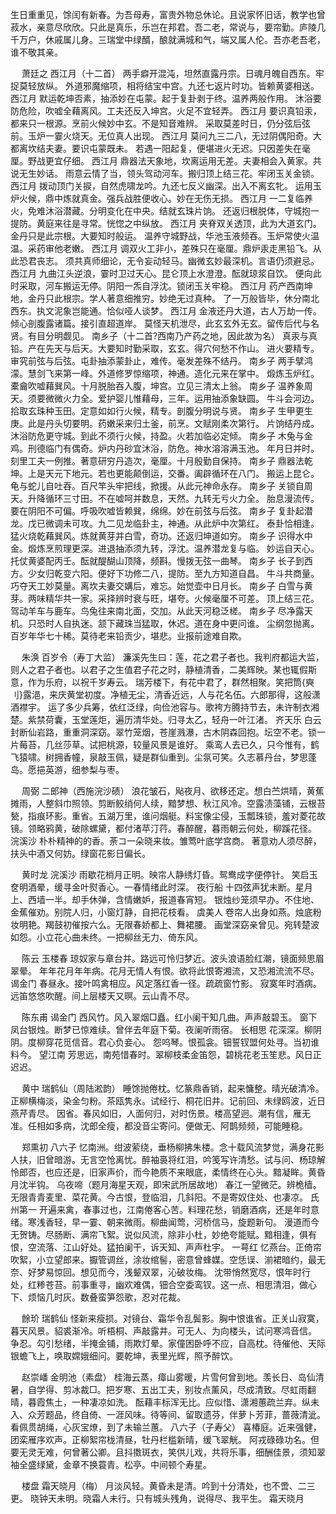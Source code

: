 <!-- { "loadSidebar": true } -->
生日重重见，馀闰有新春。为吾母寿，富贵外物总休论。且说家怀旧话，教学也曾菽水，亲意尽欣欣。只此是真乐，乐岂在邦君。吾二老，常说与，要帘勤。庐陵几千万户，休戚属儿身。三瑞堂中绿醑，酿就满城和气，端又属人伦。吾亦老吾老，谁不敬其亲。 

　
萧廷之
西江月（十二首）
两手癖开混沌，坦然直露丹宗。日魂月魄自西东。牢捉莫轻放纵。 
外道邪魔缩项，相将结宝中宫。九还七返片时功。皆赖黄婆相送。 
西江月
默运乾坤否素，抽添妙在屯蒙。起于复卦剥于终。温养两般作用。 
沐浴要防危险，吹嘘全藉离风。工夫还反入坤宫。火足不宜轻弄。 
西江月
要识真铅汞，都来只一根源。烹前火候妙中玄。不是知音难辨。 
采取莫差时日，仍分弦后弦前。玉炉一霎火烧天。无位真人出现。 
西江月
莫问九三二八，无过阴偶阳奇。大都离坎结夫妻。要识屯蒙既未。 
若遇一阳起复，便堪进火无迟。只因差失在毫厘。野战更宜仔细。 
西江月
鼎器法天象地，坎离运用无差。夫妻相会入黄家。共说无生妙话。 
雨意云情了当，领头驾动河车。搬归顶上结三花。牢闭玉关金锁。 
西江月
拨动顶门关捩，自然虎啸龙吟。九还七反义幽深。出入不离玄牝。 
运用玉炉火候，鼎中炼就真金。强兵战胜便收心。妙在无伤无损。 
西江月
一二复临养火，免难沐浴潜藏。分明变化在中央。结就玄珠片饷。 
还返归根脱体，守城抱一提防。黄庭来往是寻常。恍惚之中纵放。 
西江月
夹脊双关透顶，此为大道玄门。金丹只是此宗根。大要知时般运。 
温养守城野战，华池玉液频吞。玉炉常使火温温。采药审他老嫩。 
西江月
调双火工非小，差殊只在毫厘。鼎炉汞走黑铅飞。从此恐君丧志。 
须共真师细论，无令妄动轻马。幽微玄妙最深机。言语仍须避忌。 
西江月
九曲江头逆浪，霎时卫过天心。昆仑顶上水澄澄。酝就琼浆自饮。 
便向此时采取，河车搬运无停。阴阳一炁自浮沈。锁闭玉关牢稳。 
西江月
药产西南坤地，金丹只此根宗。学人著意细推穷。妙绝无过真种。 
了一万般皆毕，休分南北西东。执文泥象岂能通。恰似哑人谈梦。 
西江月
金液还丹大道，古人万劫一传。倾心剖腹露诸篇。接引直超道岸。 
莫怪天机泄尽，此玄玄外无玄。留传后代与名贤。有目分明觑见。 
南乡子（十二首?西南乃产药之地，因此故为名）
真汞与真铅。产在先天与后天。大要知时勤采取，玄玄。得穴何愁不作山。 
进火要精专。审究前弦与后弦。屯卦抽添蒙卦止，难传。毫发差殊不结丹。 
南乡子
两手擘鸿濛。慧剑飞来第一峰。外道修罗惊缩项，神通。造化元来在掌中。 
煅炼玉炉红。橐龠吹嘘藉巽风。十月脱胎吞入腹，坤宫。立见三清太上翁。 
南乡子
温养象周天。须要微微火力全。爱护婴儿惟藉母，三年。运用抽添象缺圆。 
牛斗会河边。拾取玄珠种玉田。定意如如行火候，精专。剖腹分明说与贤。 
南乡子
生甲更生庚。此是丹头切要明。药嫩采来归土釜，前烹。文赋刚柔次第行。 
片饷结丹成。沐浴防危更守城。到此不须行火候，持盈。火若加临必定倾。 
南乡子
木兔与金鸡。刑德临门有偶奇。炉内丹砂宜沐浴，防危。神水溶溶满玉池。 
年月日并时。刻里工夫一例推。著意研穷丹造次，毫厘。十月殷勤自保持。 
南乡子
鼎器法乾坤。上是天元下地元。若也更能颠倒运，交番。阖辟循环在八门。 
搬运上昆仑。龟与蛇儿自吐吞。百尺竿头牢把线，掀援。从此元神命永存。 
南乡子
关锁自周天。升降循环三寸田。不在嘘呵并数息，天然。九转无亏火力全。 
胎息漫流传。要在阴阳不可偏。呼吸吹嘘皆赖巽，绵绵。妙在前弦与后弦。 
南乡子
复卦起潜龙。戊已微调未可攻。九二见龙临卦主，神通。从此炉中次第红。 
泰卦恰相逢。猛火烧乾藉巽风。炼就黄芽并白雪，奇功。还返归坤道如穷。 
南乡子
识得水中金。煅炼烹煎理更深。进退抽添须九转，浮沈。温养潜龙复与临。 
妙运自天心。托仗黄婆配丙壬。酝就醍醐山顶降，频斟。慢拨无弦一曲琴。 
南乡子
长子到西方。少女归乾变六阳。便好下功修二八，提防。至九方知道自昌。 
牛斗共商量。巧夺天工妙莫量。离坎夫妻交媾后，难忘。始觉壶中日月长。 
南乡子
白雪与黄芽。两味精华共一家。采择辨时衰与旺，堪夸。火候毫厘不可差。 
顶上结三花。驾动羊车与鹿车。鸟兔往来南北面，交加。从此天河稳泛槎。 
南乡子
尽净露天机。只恐时人自执迷。颔下藏珠当猛取，休迟。道在身中更问谁。 
尘纲忽抛离。百岁年华七十稀。莫待老来铅贡少，堪悲。业报前途难自欺。 

　
朱涣
百岁令（寿丁大监）
濂溪先生曰：莲，花之君子者也。我判府都运大监，则人之君子者也。以君子之生值君子花之时，静植清香，二美辉映。某也辄假斯意，作为乐府，以祝千岁寿云。 
瑞芳楼下，有花中君了，群然相聚。笑把筒{奭刂}露浥，来庆黄堂初度。净植无尘，清香近远，人与花名伍。六郎那得，这般潇酒襟宇。 
运了多少兵筹，依红泛绿，向俭池容与。歌袴方腾持节去，未许制衣湘楚。紫禁荷囊，玉堂莲炬，遍历清华处。归寻太乙，轻舟一叶江渚。 
齐天乐
白云封断仙岩路，重重洞深窈。翠竹笼烟，苍崖溅瀑，古木阴森回抱。坛空不老。锁一片莓苔，几丝莎草。试把桃源，较量风景是谁好。
乘鸾人去已久，只今惟有，鹤飞猿啸。树拥香幢，泉敲玉佩，疑是群仙重到。尘氛可笑。久志慕丹台，梦思蓬岛。愿挹英游，细参梨与枣。

　
周弼
二郎神（西施浣沙碛）
浪花皱石，飐夜月、欲移还定。想白苎烘晴，黄蕉摊雨，人整斜巾照领。剪断鲛绡何人续，黯梦想、秋江风冷。空露渍藻铺，云根苔甃，指痕环影。重省。五湖万里，谁问烟艇。料宝像尘侵，玉瓢珠锁，羞对菱花故镜。领略鸦黄，破除螺黛，都付渚苹汀荇。春醉醒，暮雨朝云何处，柳蹊花径。 
浣溪沙
朴朴精神的的香。荼コ一朵晓来妆。雏莺叶底学宫商。 
著意劝人须尽醉，扶头中酒又何妨。绿窗花影日偏长。 

　
黄时龙
浣溪沙
雨歇花梢月正明。映帘人静绣灯昏。鸳鸯成字便停针。 
笑启玉奁明酒晕，缓寻金叶熨香心。一春情绪此时深。 
夜行船
十四弦声犹未断。星月上、西墙一半。却手休弹，含情嫩妒，报道春宵短。 
银烛纱笼须早办。不住地、金蕉催劝。别院人归，小窗灯静，自把花枝看。 
虞美人
卷帘人出身如燕。烛底粉妆明艳。羯鼓初催按六么。无限春娇都上、舞裙腰。 
画堂深窈亲曾见。宛转楚波如怨。小立花心曲未终。一把柳丝无力、倚东风。 

　
陈云
玉楼春
琼奴家与章台并。路远可怜归梦近。波头浪语脸红潮，镜面频思眉翠晕。 
年年花月年年病。花月无情人有恨。欲将此恨寄湘流，又恐湘流流不尽。 
谒金门
春昼永。接叶鸣禽相应。风定落红香一径。疏疏窗竹影。 
寂寞年时酒病。远笛悠悠吹醒。间上层楼天又暝。云山青不尽。 

　
陈东甫
谒金门
西风竹。风入翠烟□矗。红小阑干知几曲。声声敲碧玉。 
窗下凤台银烛。断梦已惊难续。曾伴去年庭下菊。夜阑听雨宿。 
长相思
花深深。柳阴阴。度柳穿花觅信音。君心负妾心。 
怨呜琴。恨孤衾。钿誓钗盟何处寻。当初谁料今。 
望江南
芳思远，南苑惜春时。翠柳枝柔金笛怨，碧桃花老玉笙悲。风日正迟迟。 

　
黄中
瑞鹤仙（周陆淞韵）
睡馀抛倦枕。忆篆鼎香销，起来慵整。晴光破清冷。正柳横梅淡，染金匀粉。茶瓯隽永。试经行、桐花旧井。记前回、未绿鸥波，近日燕芹青尽。 
因省。春风如旧，人面何归，对时伤景。楼高望迥。潮有信，雁无准。任相如多病，沈郎全瘦，都没音尘寄问。便做无、阿鹊频频，可能睡稳。 

　
郑熏初
八六子
忆南洲。绀波萦绕，垂杨柳拂朱楼。念十载风流梦觉，满身花影人扶，旧曾暗游。无言空怆离忧。醉袖裛将红泪，吟笺写许清愁。试与问、杨琼解怜郎否，也应还是，旧家声价，而今艳质不来眼底，柔情终在心头。黯凝眸。黄昏月沈半钩。 
乌夜啼（题月海星天观，即宋武所居故地）
春江一望微茫。辨桅樯。无限青青麦里、菜花黄。今古恨，登临泪，几斜阳。不是寄奴住处、也凄凉。 
氏州第一
开遍来禽，春事过也，江南倦客心苦。料理花愁，销磨酒病，还是年时意绪。寒浅香轻，早一霎、朝来微雨。柳曲闻莺，河桥信马，旋题新句。 
漫道而今无贺铸。尽肠断、满帘飞絮。说似风流，除非小杜，妙绝夸能赋。黯相逢，俱有恨，空流落、江山好处。猛拍阑干，诉天知、声声杜宇。 
一萼红
忆燕台。正倚帘吹絮，小立望郎来。擫管调丝，涂妆绾髻，密意曾蜂媒。空恁误、湔裙暗约，最无奈、好梦易惊回。想见而今，浅颦双翠，沁破妆梅。 
沈带悄然宽尽，恨年时行处，红糁苍苔。前事重寻，幽欢难偶，钿合空委鸾钗。这一点、相思清泪，做心下、烦恼几时灰。数叠蛮笋怨歌，忍对花裁。 

　
餘玠
瑞鹤仙
怪新来瘦损。对镜台、霜华令乱鬓影。胸中恨谁省。正关山寂寞，暮天风景。貂裘渐冷。听梧桐、声敲露井。可无人、为向楼头，试问寒鸿音信。 
争忍。勾引愁绪，半掩金铺，雨欺灯晕。家僮困卧呼不应，自高枕。待催他、天际银蟾飞上，唤取嫦娥细问。要乾坤，表里光辉，照予醉饮。 

　
赵崇嶓
金明池（素盘）
桂海云蒸，瘴山雾暖，片雪何曾到地。羡长日、岛仙清暑，自学得、剪冰裁□。把岁寒、五出工夫，别妆点薰风，尽成清致。尽虹雨翻晴，暮霞焦土，一种凄凉如洗。 
酝藉丰标浑无比。应似惜、潇湘蕙疏兰弃。纵未入、众芳题品，终自倚、一涯风味。待等间、留取遗芬，伴萝卜芳菲，蔷薇清泚。看佩贯胡绳，心灰宝燎，到了未输兰蕙。 
八六子（子寿父）
喜椿庭。近来强健，团栾雁序欢声。正柳絮帘栊清昼，牡丹栏槛新晴，缓飞翠觥。 
阿戎碌碌功名。但要无灵无难，何曾著公卿。且抖擞斑衣，笑供儿戏，共将乐事，细酬佳景，须知翠袖全盛绿黛，金章不换蓑青。松亭。中间顿个寿星。 

　
楼盘
霜天晓月（梅）
月淡风轻。黄昏未是清。吟到十分清处，也不啻、二三更。 
晓钟天未明。晓霜人未行。只有城头残角，说得尽、我平生。 
霜天晓月
